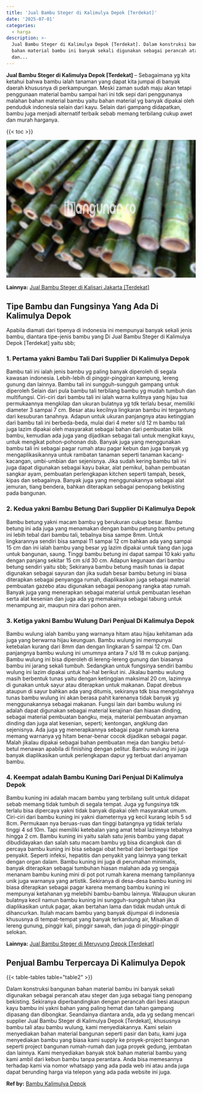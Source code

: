 ```yaml
---
title: 'Jual Bambu Steger di Kalimulya Depok [Terdekat]'
date: '2025-07-01'
categories:
  - harga
description: >-
  Jual Bambu Steger di Kalimulya Depok [Terdekat]. Dalam konstruksi bangunan
  bahan material bambu ini banyak sekali digunakan sebagai perancah atau steger
  dan...
---
```


**Jual Bambu Steger di Kalimulya Depok \[Terdekat\]** – Sebagaimana yg kita ketahui bahwa bambu ialah tanaman yang dapat kita jumpai di banyak daerah khususnya di perkampungan. Meski zaman sudah maju akan tetapi penggunaan material bambu sampai hari ini tdk sepi dari penggunanya malahan bahan material bambu yaitu bahan material yg banyak dipakai oleh penduduk indonesia selain dari kayu. Selain dari gampang didapatkan, bambu juga menjadi alternatif terbaik sebab memang terbilang cukup awet dan murah harganya.

{{< toc >}}

![Jual Bambu Steger di Kalimulya Depok [Terdekat]](/images/jual-bambu-tali-15.png)

**Lainnya:** [Jual Bambu Steger di Kalisari Jakarta \[Terdekat\]](https://bambu.bangunan.co/jual-bambu-steger-di-kalisari-jakarta-terdekat/)

## Tipe Bambu dan Fungsinya Yang Ada Di Kalimulya Depok

Apabila diamati dari tipenya di indonesia ini mempunyai banyak sekali jenis bambu, diantara tipe-jenis bambu yang Di Jual Bambu Steger di Kalimulya Depok \[Terdekat\] yaitu sbb;

### 1\. Pertama yakni Bambu Tali Dari Supplier Di Kalimulya Depok

Bambu tali ini ialah jenis bambu yg paling banyak diperoleh di segala kawasan indonesia. Lebih-lebih di pinggir-pinggiran kampung, lereng gunung dan lainnya. Bambu tali ini sungguh-sungguh gampang untuk diperoleh Selain dari pula bambu tali terbilang bambu yg mudah tumbuh dan multifungsi. Ciri-ciri dari bambu tali ini ialah warna kulitnya yang hijau tua permukaannya mengkilap dan ukuran bulatnya yg tdk terlalu besar, memiliki diameter 3 sampai 7 cm. Besar atau kecilnya lingkaran bambu ini tergantung dari kesuburan tanahnya. Adapun untuk ukuran panjangnya atau ketinggian dari bambu tali ini berbeda-beda, mulai dari 4 meter s/d 12 m bambu tali juga lazim dipakai oleh masyarakat sebagai bahan dari pembuatan bilik bambu, kemudian ada juga yang dijadikan sebagai tali untuk mengikat kayu, untuk mengikat pohon-pohonan dsb. Banyak juga yang menggunakan bambu tali ini sebagai pagar rumah atau pagar kebun dan juga banyak yg mengaplikasikannya untuk rambatan tanaman seperti tanaman kacang-kacangan, umbi-umbian dan sejenisnya. Jika sudah kering bambu tali ini juga dapat digunakan sebagai kayu bakar, alat pemikul, bahan pembuatan sangkar ayam, pembuatan perlengkapan kitchen seperti tampah, besek, kipas dan sebagainya. Banyak juga yang menggunakannya sebagai alat jemuran, tiang bendera, bahkan diterapkan sebagai penopang bekisting pada bangunan.

### 2\. Kedua yakni Bambu Betung Dari Supplier Di Kalimulya Depok

Bambu betung yakni macam bambu yg berukuran cukup besar. Bambu betung ini ada juga yang menamakan dengan bambu petung bambu petung ini lebih tebal dari bambu tali, tebalnya bisa sampe 8mm. Untuk lingkarannya sendiri bisa sampai 11 sampai 12 cm bahkan ada yang sampai 15 cm dan ini ialah bambu yang besar yg lazim dipakai untuk tiang dan juga untuk bangunan, saung. Tinggi bambu betung ini dapat sampai 10 kaki yaitu dengan panjang sekitar 15 cm s/d 30 cm. Adapun kegunaan dari bambu betung sendiri yaitu sbb; Sekiranya bambu betung masih tunas ia dapat digunakan sebagai sayuran dan jika sudah besar bambu betung ini biasa diterapkan sebagai penyangga rumah, diaplikasikan juga sebagai material pembuatan gazebo atau digunakan sebagai penopang rangka atap rumah. Banyak juga yang menerapkan sebagai material untuk pembuatan lesehan serta alat kesenian dan juga ada yg memakainya sebagai tabung untuk menampung air, maupun nira dari pohon aren.

### 3\. Ketiga yakni Bambu Wulung Dari Penjual Di Kalimulya Depok

Bambu wulung ialah bambu yang warnanya hitam atau hijau kehitaman ada juga yang berwarna hijau keunguan. Bambu wulung ini mempunyai ketebalan kurang dari 8mm dan dengan lingkaran 5 sampai 12 cm. Dan panjangnya bambu wulung ini umumnya antara 7 s/d 18 m cukup panjang. Bambu wulung ini bisa diperoleh di lereng-lereng gunung dan biasanya bambu ini jarang sekali tumbuh. Sedangkan untuk fungsinya sendiri bambu wulung ini lazim dipakai untuk hal-hal berikut ini. Jikalau bambu wulung masih berbentuk tunas yaitu dengan ketinggian maksimal 20 cm, lazimnya di gunakan untuk sayur atau diterapkan untuk makanan. Dapat direbus ataupun di sayur bahkan ada yang ditumis, sekiranya tdk bisa mengolahnya tunas bambu wulung ini akan berasa pahit karenanya tidak banyak yg menggunakannya sebagai makanan. Fungsi lain dari bambu wulung ini adalah dapat digunakan sebagai material kerajinan dan hiasan dinding, sebagai material pembuatan bangku, meja, material pembuatan anyaman dinding dan juga alat kesenian, seperti; kentongan, angklung dan sejenisnya. Ada juga yg menerapkannya sebagai pagar rumah karena memang warnanya yg hitam benar-benar cocok dijadikan sebagai pagar. Malah jikalau dipakai sebagai bahan pembuatan meja dan bangku betul-betul menawan apabila di finishing dengan pelitur. Bambu wulung ini juga banyak diaplikasikan untuk perlengkapan dapur yg terbuat dari anyaman bambu.

### 4\. Keempat adalah Bambu Kuning Dari Penjual Di Kalimulya Depok

Bambu kuning ini adalah macam bambu yang terbilang sulit untuk didapat sebab memang tidak tumbuh di segala tempat. Juga yg fungsinya tdk terlalu bisa dipercaya yakni tidak banyak dipakai oleh masyarakat umum. Ciri-ciri dari bambu kuning ini yakni diameternya yg kecil kurang lebih 5 sd 8cm. Permukaan nya beruas-ruas dan tinggi batangnya yg tidak terlalu tinggi 4 sd 10m. Tapi memiliki ketebalan yang amat tebal lazimnya tebalnya hingga 2 cm. Bambu kuning ini yaitu salah satu jenis bambu yang dapat dibudidayakan dan salah satu macam bambu yg bisa dicangkok dan di percaya bambu kuning ini bisa sebagai obat herbal dari berbagai tipe penyakit. Seperti infeksi, hepatitis dan penyakit yang lainnya yang terkait dengan organ dalam. Bambu kuning ini juga di perumahan minimalis, banyak diterapkan sebagai tumbuhan hiasan malahan ada yg sengaja menanam bambu kuning mini di pot pot rumah karena memang tampilannya unik juga warnanya yang artistik. Sekiranya di desa-desa bambu kuning ini biasa diterapkan sebagai pagar karena memang bambu kuning ini mempunyai ketahanan yg melebihi bambu-bambu lainnya. Walaupun ukuran bulatnya kecil namun bambu kuning ini sungguh-sungguh tahan jika diaplikasikan untuk pagar, akan bertahan lama dan tidak mudah untuk di dihancurkan. Itulah macam bambu yang banyak dijumpai di indonesia khususnya di tempat-tempat yang banyak terkandung air, Misalkan di lereng gunung, pinggir kali, pinggir sawah, dan juga di pinggir-pinggir selokan.

**Lainnya:** [Jual Bambu Steger di Meruyung Depok \[Terdekat\]](https://bambu.bangunan.co/jual-bambu-steger-di-meruyung-depok-terdekat/)

## Penjual Bambu Terpercaya Di Kalimulya Depok

{{< table-tables table="table2" >}}

Dalam konstruksi bangunan bahan material bambu ini banyak sekali digunakan sebagai perancah atau steger dan juga sebagai tiang penopang bekisting. Sekiranya diperbandingkan dengan perancah dari besi ataupun kayu bambu ini yakni bahan yang paling hemat dan tahan gampang dipasang dan dibongkar. Seandainya diantara anda, ada yg sedang mencari supplier Jual Bambu Steger di Kalimulya Depok \[Terdekat\], khususnya bambu tali atau bambu wulung, kami menyediakannya. Kami selain menyediakan bahan material bangunan seperti pasir dan batu, kami juga menyediakan bambu yang biasa kami supply ke proyek-project bangunan seperti project bangunan rumah-rumah dan juga proyek gedung, jembatan dan lainnya. Kami menyediakan banyak stok bahan material bambu yang kami ambil dari kebun bambu tanpa perantara. Anda bisa memesannya terhadap kami via nomor whatsapp yang ada pada web ini atau anda juga dapat berunding harga via telepon yang ada pada website ini juga.

**Ref by:** [Bambu Kalimulya Depok](https://id.wikipedia.org/wiki/Bambu)
